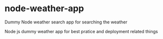# node-weather-app
Dummy Node weather search app for searching the weather

Node js dummy weather app for best pratice and deployment related things
